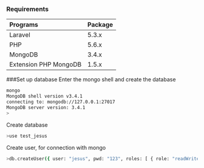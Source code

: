 
### Requirements

Programs                | Package
:-----------------------|:----------
 Laravel                | 5.3.x
 PHP   	                | 5.6.x
 MongoDB                | 3.4.x
 Extension PHP MongoDB  | 1.5.x 
 
###Set up database
Enter the mongo shell and create the database
```bash
mongo
MongoDB shell version v3.4.1
connecting to: mongodb://127.0.0.1:27017
MongoDB server version: 3.4.1
>
```
Create database
```bash
>use test_jesus
```

Create user, for connection with mongo 
```bash
>db.createUser({ user: "jesus", pwd: "123", roles: [ { role: "readWrite", db: "test_jesus" }]});

```